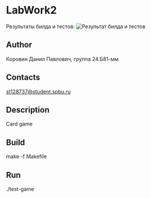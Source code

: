 # LabWork2
Результаты билда и тестов: ![Результат билда и тестов](https://github.com/danil-korovin/LabWork2/actions/workflows/ci.yml/badge.svg)
## Author
Коровин Данил Павлович, группа 24.Б81-мм
## Contacts
st128737@student.spbu.ru
## Description
Card game
## Build
make -f Makefile
## Run 
./test-game

